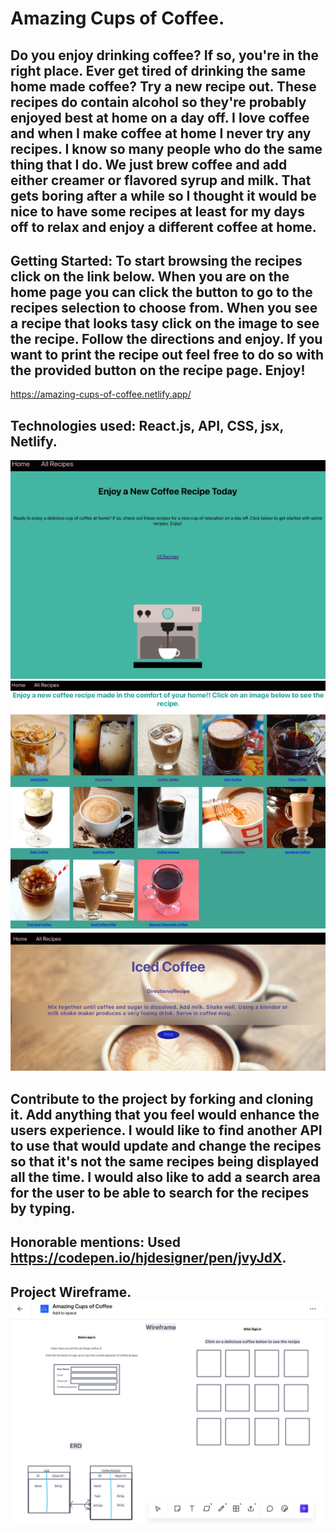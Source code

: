 # Amazing Cups of Coffee.

## Do you enjoy drinking coffee? If so, you're in the right place. Ever get tired of drinking the same home made coffee? Try a new recipe out. These recipes do contain alcohol so they're probably enjoyed best at home on a day off. I love coffee and when I make coffee at home I never try any recipes. I know so many people who do the same thing that I do. We just brew coffee and add either creamer or flavored syrup and milk. That gets boring after a while so I thought it would be nice to have some recipes at least for my days off to relax and enjoy a different coffee at home. 


## Getting Started: To start browsing the recipes click on the link below. When you are on the home page you can click the button to go to the recipes selection to choose from. When you see a recipe that looks tasy click on the image to see the recipe. Follow the directions and enjoy. If you want to print the recipe out feel free to do so with the provided button on the recipe page. Enjoy! 


https://amazing-cups-of-coffee.netlify.app/


## Technologies used: React.js, API, CSS, jsx, Netlify.

![WireFrameHome](/src/imgs/Home.jpeg)
![WireFramerecipeChoices](/src/imgs/recipeChoices.jpeg)
![WireFramerecipe](/src/imgs/recipe.jpeg)

## Contribute to the project by forking and cloning it. Add anything that you feel would enhance the users experience. I would like to find another API to use that would update and change the recipes so that it's not the same recipes being displayed all the time. I would also like to add a search area for the user to be able to search for the recipes by typing.

## Honorable mentions: Used https://codepen.io/hjdesigner/pen/jvyJdX.

## Project Wireframe. ![Project Wireframe](src/imgs/wireframe.png)
